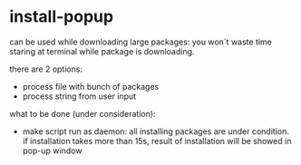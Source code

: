 # install-popup
can be used while downloading large packages: you won`t waste time staring at terminal while package is downloading. 

there are 2 options:
- process file with bunch of packages
- process string from user input


what to be done (under consideration):

- make script run as daemon: all installing packages are under condition. if installation takes more than 15s, result of installation will be showed in pop-up window


